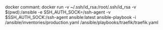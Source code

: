 

docker commant: docker run -v ~/.ssh/id_rsa:/root/.ssh/id_rsa -v $(pwd):/ansible -e SSH_AUTH_SOCK=/ssh-agent -v $SSH_AUTH_SOCK:/ssh-agent ansible:latest ansible-playbook -i /ansible/inventories/production.yaml /ansible/playbooks/traefik/traefik.yaml
